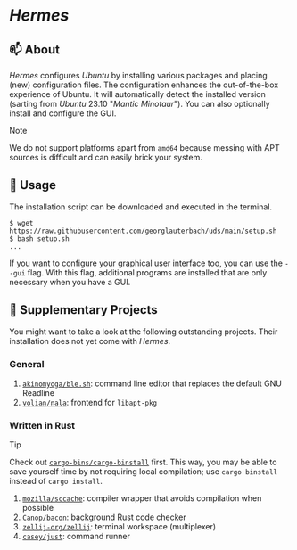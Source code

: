 # _Hermes_

## :mailbox: About

_Hermes_ configures _Ubuntu_ by installing various packages and placing (new) configuration files. The configuration enhances the out-of-the-box experience of Ubuntu. It will automatically detect the installed version (sarting from _Ubuntu_ 23.10 "_Mantic Minotaur_"). You can also optionally install and configure the GUI.

> [!NOTE]
>
> We do not support platforms apart from `amd64` because messing with APT sources is difficult and can easily brick your system.

## :rocket: Usage

The installation script can be downloaded and executed in the terminal.

```console
$ wget https://raw.githubusercontent.com/georglauterbach/uds/main/setup.sh
$ bash setup.sh
...
```

If you want to configure your graphical user interface too, you can use the `--gui` flag. With this flag, additional programs are installed that are only necessary when you have a GUI.

## :mega: Supplementary Projects

You might want to take a look at the following outstanding projects. Their installation does not yet come with _Hermes_.

### General

1. [`akinomyoga/ble.sh`](https://github.com/akinomyoga/ble.sh): command line editor that replaces the default GNU Readline
2. [`volian/nala`](https://gitlab.com/volian/nala): frontend for `libapt-pkg`

### Written in Rust

> [!TIP]
>
> Check out [`cargo-bins/cargo-binstall`](https://github.com/cargo-bins/cargo-binstall) first. This way, you may be able to save yourself time by not requiring local compilation; use `cargo binstall` instead of `cargo install`.

1. [`mozilla/sccache`](https://github.com/mozilla/sccache): compiler wrapper that avoids compilation when possible
2. [`Canop/bacon`](https://github.com/Canop/bacon): background Rust code checker
3. [`zellij-org/zellij`](https://github.com/zellij-org/zellij): terminal workspace (multiplexer)
4. [`casey/just`](https://github.com/casey/just): command runner
